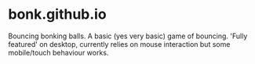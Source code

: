 # bonk.github.io
Bouncing bonking balls.
A basic (yes very basic) game of bouncing.
'Fully featured' on desktop, currently relies on mouse interaction but some mobile/touch behaviour works.

